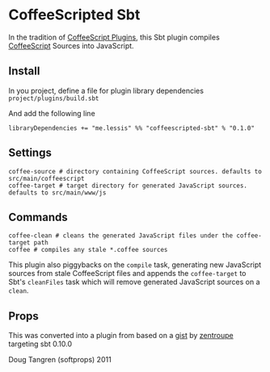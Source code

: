 # CoffeeScripted Sbt

In the tradition of [CoffeeScript Plugins](https://github.com/rubbish/coffee-script-sbt-plugin), this Sbt plugin compiles [CoffeeScript](http://jashkenas.github.com/coffee-script/) Sources into JavaScript.

## Install

In you project, define a file for plugin library dependencies `project/plugins/build.sbt`

And add the following line

    libraryDependencies += "me.lessis" %% "coffeescripted-sbt" % "0.1.0"

## Settings

    coffee-source # directory containing CoffeeScript sources. defaults to src/main/coffeescript
    coffee-target # target directory for generated JavaScript sources. defaults to src/main/www/js

## Commands

    coffee-clean # cleans the generated JavaScript files under the coffee-target path
    coffee # compiles any stale *.coffee sources

This plugin also piggybacks on the `compile` task, generating new JavaScript sources from stale CoffeeScript files and appends the `coffee-target` to Sbt's `cleanFiles` task which will remove generated JavaScript sources on a `clean`.

## Props

This was converted into a plugin from based on a  [gist](https://gist.github.com/1018046) by [zentroupe](https://gist.github.com/zentrope) targeting sbt 0.10.0

Doug Tangren (softprops) 2011

